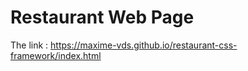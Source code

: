 # Restaurant Web Page 
The link : https://maxime-vds.github.io/restaurant-css-framework/index.html 
